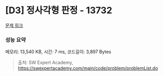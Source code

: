 # [D3] 정사각형 판정 - 13732 

[문제 링크](https://swexpertacademy.com/main/code/problem/problemDetail.do?contestProbId=AX8BAN1qTwoDFARO) 

### 성능 요약

메모리: 13,540 KB, 시간: 7 ms, 코드길이: 3,897 Bytes



> 출처: SW Expert Academy, https://swexpertacademy.com/main/code/problem/problemList.do